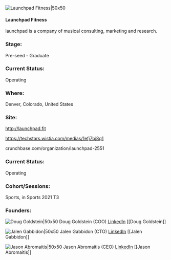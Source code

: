 

![Launchpad Fitness|50x50](https://apimg.techstars.com/profiles/1658161165801_196486.png)

#### Launchpad Fitness
launchpad is a company of musical consulting, marketing and research.

### Stage: 
Pre-seed - Graduate 

### Current Status: 
Operating

### Where:
Denver, Colorado, United States

### Site:
http://launchpad.fit

https://techstars.wistia.com/medias/1efj7bj8q1

crunchbase.com/organization/launchpad-2551

### Current Status: 
Operating

### Cohort/Sessions: 
Sports, in Sports 2021 T3

### Founders: 

![Doug Goldstein|50x50](https://apimg.techstars.com/connect/images/image_files/608206dd33e4380007ebaaab/original/Doug.jpeg) Doug Goldstein (COO) [LinkedIn](https://linkedin.com/in/doug-goldstein-84327b87) [[Doug Goldstein]]

![Jalen Gabbidon|50x50](http://s3.amazonaws.com/ts-accel-connect-uploads/images/image_files/6082f079ce460d0007331416/original/jalenProfilePic.jpeg) Jalen Gabbidon (CTO) [LinkedIn](https://linkedin.com/in/jasonabromaitis) [[Jalen Gabbidon]]

![Jason Abromaitis|50x50](https://apimg.techstars.com/connect/images/image_files/60820b0b44175a23016740b1/original/Jason.jpg) Jason Abromaitis (CEO) [LinkedIn](https://linkedin.com/in/jason-abromaitis-b147879) [[Jason Abromaitis]]


